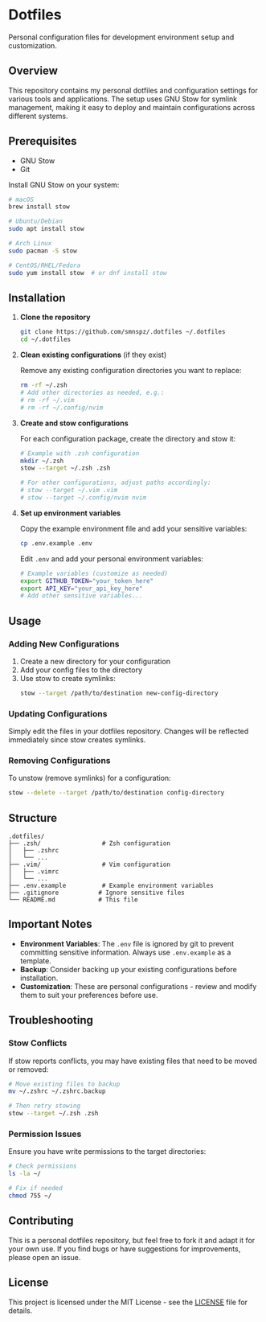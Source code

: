 # Dotfiles

Personal configuration files for development environment setup and customization.

## Overview

This repository contains my personal dotfiles and configuration settings for various tools and applications. The setup uses GNU Stow for symlink management, making it easy to deploy and maintain configurations across different systems.

## Prerequisites

- GNU Stow
- Git

Install GNU Stow on your system:

```bash
# macOS
brew install stow

# Ubuntu/Debian
sudo apt install stow

# Arch Linux
sudo pacman -S stow

# CentOS/RHEL/Fedora
sudo yum install stow  # or dnf install stow
```

## Installation

1. **Clone the repository**

   ```bash
   git clone https://github.com/smnspz/.dotfiles ~/.dotfiles
   cd ~/.dotfiles
   ```

2. **Clean existing configurations** (if they exist)

   Remove any existing configuration directories you want to replace:

   ```bash
   rm -rf ~/.zsh
   # Add other directories as needed, e.g.:
   # rm -rf ~/.vim
   # rm -rf ~/.config/nvim
   ```

3. **Create and stow configurations**

   For each configuration package, create the directory and stow it:

   ```bash
   # Example with .zsh configuration
   mkdir ~/.zsh
   stow --target ~/.zsh .zsh

   # For other configurations, adjust paths accordingly:
   # stow --target ~/.vim .vim
   # stow --target ~/.config/nvim nvim
   ```

4. **Set up environment variables**

   Copy the example environment file and add your sensitive variables:

   ```bash
   cp .env.example .env
   ```

   Edit `.env` and add your personal environment variables:

   ```bash
   # Example variables (customize as needed)
   export GITHUB_TOKEN="your_token_here"
   export API_KEY="your_api_key_here"
   # Add other sensitive variables...
   ```

## Usage

### Adding New Configurations

1. Create a new directory for your configuration
2. Add your config files to the directory
3. Use stow to create symlinks:
   ```bash
   stow --target /path/to/destination new-config-directory
   ```

### Updating Configurations

Simply edit the files in your dotfiles repository. Changes will be reflected immediately since stow creates symlinks.

### Removing Configurations

To unstow (remove symlinks) for a configuration:

```bash
stow --delete --target /path/to/destination config-directory
```

## Structure

```
.dotfiles/
├── .zsh/                 # Zsh configuration
│   ├── .zshrc
│   └── ...
├── .vim/                 # Vim configuration
│   ├── .vimrc
│   └── ...
├── .env.example          # Example environment variables
├── .gitignore           # Ignore sensitive files
└── README.md            # This file
```

## Important Notes

- **Environment Variables**: The `.env` file is ignored by git to prevent committing sensitive information. Always use `.env.example` as a template.
- **Backup**: Consider backing up your existing configurations before installation.
- **Customization**: These are personal configurations - review and modify them to suit your preferences before use.

## Troubleshooting

### Stow Conflicts

If stow reports conflicts, you may have existing files that need to be moved or removed:

```bash
# Move existing files to backup
mv ~/.zshrc ~/.zshrc.backup

# Then retry stowing
stow --target ~/.zsh .zsh
```

### Permission Issues

Ensure you have write permissions to the target directories:

```bash
# Check permissions
ls -la ~/

# Fix if needed
chmod 755 ~/
```

## Contributing

This is a personal dotfiles repository, but feel free to fork it and adapt it for your own use. If you find bugs or have suggestions for improvements, please open an issue.

## License

This project is licensed under the MIT License - see the [LICENSE](LICENSE) file for details.
